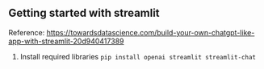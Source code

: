 ## Getting started with streamlit

Reference: https://towardsdatascience.com/build-your-own-chatgpt-like-app-with-streamlit-20d940417389

1. Install required libraries `pip install openai streamlit streamlit-chat`